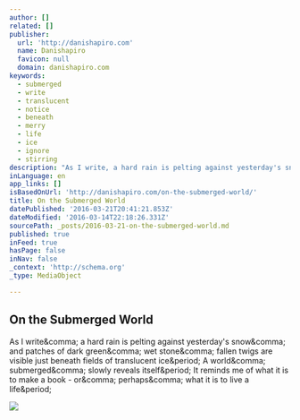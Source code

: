 ```yaml
---
author: []
related: []
publisher:
  url: 'http://danishapiro.com'
  name: Danishapiro
  favicon: null
  domain: danishapiro.com
keywords:
  - submerged
  - write
  - translucent
  - notice
  - beneath
  - merry
  - life
  - ice
  - ignore
  - stirring
description: "As I write, a hard rain is pelting against yesterday's snow, and patches of dark green, wet stone, fallen twigs are visible just beneath fields of translucent ice. A world, submerged, slowly reveals itself. It reminds me of what it is to make a book - or, perhaps, what it is to live a life."
inLanguage: en
app_links: []
isBasedOnUrl: 'http://danishapiro.com/on-the-submerged-world/'
title: On the Submerged World
datePublished: '2016-03-21T20:41:21.853Z'
dateModified: '2016-03-14T22:18:26.331Z'
sourcePath: _posts/2016-03-21-on-the-submerged-world.md
published: true
inFeed: true
hasPage: false
inNav: false
_context: 'http://schema.org'
_type: MediaObject

---
```

<article style=""><h1>On the Submerged World</h1><p>As I write&amp;comma; a hard rain is pelting against yesterday's snow&amp;comma; and patches of dark green&amp;comma; wet stone&amp;comma; fallen twigs are visible just beneath fields of translucent ice&amp;period; A world&amp;comma; submerged&amp;comma; slowly reveals itself&amp;period; It reminds me of what it is to make a book - or&amp;comma; perhaps&amp;comma; what it is to live a life&amp;period;</p><img src="http://danishapiro.com/wp-content/gallery/dani/dynamic/winslow2.jpg-nggid0221-ngg0dyn-0x0x100-00f0w010c010r110f110r010t010.jpg" /></article>